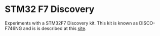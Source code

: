 # STM32 F7 Discovery
Experiments with a STM32F7 Discovery kit. This kit is known as DISCO-F746NG and is is described at this [site](http://www.st.com/content/st_com/en/products/evaluation-tools/product-evaluation-tools/mcu-eval-tools/stm32-mcu-eval-tools/stm32-mcu-discovery-kits/32f746gdiscovery.html "site").  
